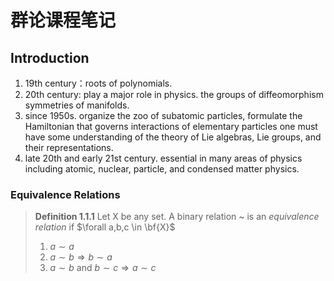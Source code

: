 # 群论课程笔记

## Introduction

1. 19th century：roots of polynomials.
2. 20th century: play a major role in physics.  the groups of diffeomorphism symmetries of manifolds.
3. since 1950s.  organize the zoo of subatomic particles,  formulate the Hamiltonian that governs interactions of elementary particles one must have some understanding of the theory of Lie algebras, Lie groups, and their representations.
4.  late 20th and early 21st century.  essential in many areas of physics including atomic, nuclear, particle, and condensed matter physics.

### Equivalence Relations

> **Definition 1.1.1** Let X be any set. A binary relation ~ is an *equivalence relation* if $\forall a,b,c \in \bf{X}$
> 1. $a\sim a$
> 2. $a\sim b \Rightarrow b\sim a$
> 3. $a\sim b$ and $b\sim c \Rightarrow a\sim c$

